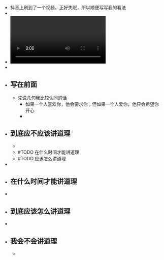 - 抖音上刷到了一个视频，正好失眠，所以顺便写写我的看法
-
- ![9970a53f31bd463b90b7696bb3c219d9.MP4](../assets/9970a53f31bd463b90b7696bb3c219d9_1644600407339_0.MP4)
-
- ## 写在前面
	- 先说几句我比较认同的话
		- 如果一个人喜欢你，他会要求你；但如果一个人爱你，他只会希望你开心
		-
- ## 到底应不应该讲道理
	-
	- #TODO 在什么时间才能讲道理
	- #TODO 应该怎么讲道理
-
- ## 在什么时间才能讲道理
-
- ## 到底应该怎么讲道理
-
- ## 我会不会讲道理
	-